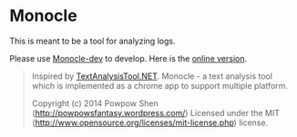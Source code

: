 Monocle
========

This is meant to be a tool for analyzing logs.

Please use [Monocle-dev] to develop.
Here is the [online version].

> Inspired by [TextAnalysisTool.NET].
> Monocle - a text analysis tool which is implemented as a chrome app to support multiple platform.
>
> Copyright (c) 2014 Powpow Shen (http://powpowsfantasy.wordpress.com/)
> Licensed under the MIT (http://www.opensource.org/licenses/mit-license.php) license.

[Monocle-dev]: https://github.com/Powpow-Shen/Monocle-dev/
[TextAnalysisTool.NET]: http://blogs.msdn.com/b/delay/archive/2007/06/21/powerful-log-file-analysis-for-everyone-releasing-textanalysistool-net.aspx
[online version]: http://monocle.aws.af.cm/
